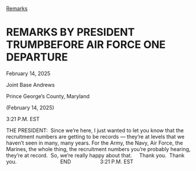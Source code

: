 [Remarks](https://www.whitehouse.gov/remarks/)

# 					REMARKS BY PRESIDENT TRUMPBEFORE AIR FORCE ONE DEPARTURE				

February 14, 2025

Joint Base Andrews

Prince George’s County, Maryland

(February 14, 2025)

3:21 P.M. EST

THE PRESIDENT:  Since we’re here, I just wanted to let you know that the recruitment numbers are getting to be records — they’re at levels that we haven’t seen in many, many years. For the Army, the Navy, Air Force, the Marines, the whole thing, the recruitment numbers you’re probably hearing, they’re at record.  So, we’re really happy about that.     Thank you.  Thank you.                              END                    3:21 P.M. EST
